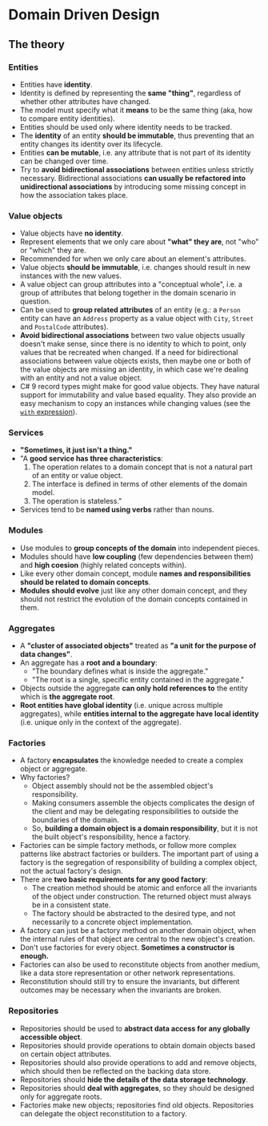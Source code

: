 # Domain Driven Design

## The theory

### Entities

- Entities have **identity**.
- Identity is defined by representing the **same "thing"**, regardless of whether other attributes have changed.
- The model must specify what it **means** to be the same thing (aka, how to compare entity identities).
- Entities should be used only where identity needs to be tracked.
- The **identity** of an entity **should be immutable**, thus preventing that an entity changes its identity over its lifecycle.
- Entities **can be mutable**, i.e. any attribute that is not part of its identity can be changed over time.
- Try to **avoid bidirectional associations** between entities unless strictly necessary. Bidirectional associations **can usually be refactored into unidirectional associations** by introducing some missing concept in how the association takes place.

### Value objects

- Value objects have **no identity**.
- Represent elements that we only care about **"what" they are**, not "who" or "which" they are.
- Recommended for when we only care about an element's attributes.
- Value objects **should be immutable**, i.e. changes should result in new instances with the new values.
- A value object can group attributes into a "conceptual whole", i.e. a group of attributes that belong together in the domain scenario in question.
- Can be used to **group related attributes** of an entity (e.g.: a `Person` entity can have an `Address` property as a value object with `City`, `Street` and `PostalCode` attributes).
- **Avoid bidirectional associations** between two value objects usually doesn't make sense, since there is no identity to which to point, only values that be recreated when changed. If a need for bidirectional associations between value objects exists, then maybe one or both of the value objects are missing an identity, in which case we're dealing with an entity and not a value object.
- C# 9 record types might make for good value objects. They have natural support for immutability and value based equality. They also provide an easy mechanism to copy an instances while changing values (see the [`with` expression](https://docs.microsoft.com/en-us/dotnet/csharp/language-reference/operators/with-expression)).

### Services

- **"Sometimes, it just isn't a thing."**
- "A **good service has three characteristics**:
  1. The operation relates to a domain concept that is not a natural part of an entity or value object.
  2. The interface is defined in terms of other elements of the domain model.
  3. The operation is stateless."
- Services tend to be **named using verbs** rather than nouns.

### Modules

- Use modules to **group concepts of the domain** into independent pieces.
- Modules should have **low coupling** (few dependencies between them) and **high coesion** (highly related concepts within).
- Like every other domain concept, module **names and responsibilities should be related to domain concepts**.
- **Modules should evolve** just like any other domain concept, and they should not restrict the evolution of the domain concepts contained in them.

### Aggregates

- A **"cluster of associated objects"** treated as **"a unit for the purpose of data changes"**.
- An aggregate has a **root and a boundary**:
  - "The boundary defines what is inside the aggregate."
  - "The root is a single, specific entity contained in the aggregate."
- Objects outside the aggregate **can only hold references to** the entity which is **the aggregate root**.
- **Root entities have global identity** (i.e. unique across multiple aggregates), while **entities internal to the aggregate have local identity** (i.e. unique only in the context of the aggregate).

### Factories

- A factory **encapsulates** the knowledge needed to create a complex object or aggregate.
- Why factories?
  - Object assembly should not be the assembled object's responsibility.
  - Making consumers assemble the objects complicates the design of the client and may be delegating responsibilities to outside the boundaries of the domain.
  - So, **building a domain object is a domain responsibility**, but it is not the built object's responsibility, hence a factory.
- Factories can be simple factory methods, or follow more complex patterns like abstract factories or builders. The important part of using a factory is the segregation of responsibility of building a complex object, not the actual factory's design.
- There are **two basic requirements for any good factory**:
  - The creation method should be atomic and enforce all the invariants of the object under construction. The returned object must always be in a consistent state.
  - The factory should be abstracted to the desired type, and not necessarily to a concrete object implementation.
- A factory can just be a factory method on another domain object, when the internal rules of that object are central to the new object's creation.
- Don't use factories for every object. **Sometimes a constructor is enough.**
- Factories can also be used to reconstitute objects from another medium, like a data store representation or other network representations.
- Reconstitution should still try to ensure the invariants, but different outcomes may be necessary when the invariants are broken.

### Repositories

- Repositories should be used to **abstract data access for any globally accessible object**.
- Repositories should provide operations to obtain domain objects based on certain object attributes.
- Repositories should also provide operations to add and remove objects, which should then be reflected on the backing data store.
- Repositories should **hide the details of the data storage technology**.
- Repositories should **deal with aggregates**, so they should be designed only for aggregate roots.
- Factories make new objects; repositories find old objects. Repositories can delegate the object reconstitution to a factory.
